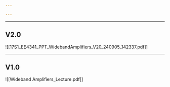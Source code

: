 ```yaml
---

---
```


---
## V2.0

![[17S1_EE4341_PPT_WidebandAmplifiers_V20_240905_142337.pdf]]

---
## V1.0

![[Wideband Amplifiers_Lecture.pdf]]
